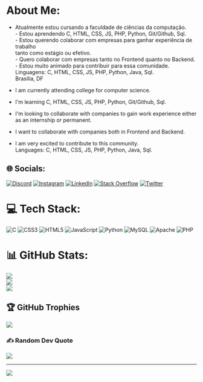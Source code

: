 # About Me:

- Atualmente estou cursando a faculdade de ciências da computação. <br> - Estou aprendendo C, HTML, CSS, JS, PHP, Python, Git/Github, Sql. <br> - Estou querendo colaborar com empresas para ganhar experiência de trabalho <br>tanto como estágio ou efetivo. <br>- Quero colaborar com empresas tanto no Frontend quanto no Backend. <br> - Estou muito animado para contribuir para essa comunidade.<br> Linguagens: C, HTML, CSS, JS, PHP, Python, Java, Sql.<br>Brasília, DF

- I am currently attending college for computer science. <br>
- I'm learning C, HTML, CSS, JS, PHP, Python, Git/Github, Sql. <br>
- I'm looking to collaborate with companies to gain work experience
either as an internship or permanent. <br>
- I want to collaborate with companies both in Frontend and Backend. <br>
- I am very excited to contribute to this community. <br>
Languages: C, HTML, CSS, JS, PHP, Python, Java, Sql.


## 🌐 Socials:
[![Discord](https://img.shields.io/badge/Discord-%237289DA.svg?logo=discord&logoColor=white)](htttps://discord.gg/Raphaellins#4205) [![Instagram](https://img.shields.io/badge/Instagram-%23E4405F.svg?logo=Instagram&logoColor=white)](https://instagram.com/o_raphalins) [![LinkedIn](https://img.shields.io/badge/LinkedIn-%230077B5.svg?logo=linkedin&logoColor=white)](https://linkedin.com/in/https://www.linkedin.com/in/raphael-pereira-caldas-lins-367520207/) [![Stack Overflow](https://img.shields.io/badge/-Stackoverflow-FE7A16?logo=stack-overflow&logoColor=white)](https://stackoverflow.com/users/288316) [![Twitter](https://img.shields.io/badge/Twitter-%231DA1F2.svg?logo=Twitter&logoColor=white)](https://twitter.com/Raphaellins_) 

# 💻 Tech Stack:
![C](https://img.shields.io/badge/c-%2300599C.svg?style=flat&logo=c&logoColor=white) ![CSS3](https://img.shields.io/badge/css3-%231572B6.svg?style=flat&logo=css3&logoColor=white) ![HTML5](https://img.shields.io/badge/html5-%23E34F26.svg?style=flat&logo=html5&logoColor=white) ![JavaScript](https://img.shields.io/badge/javascript-%23323330.svg?style=flat&logo=javascript&logoColor=%23F7DF1E) ![Python](https://img.shields.io/badge/python-3670A0?style=flat&logo=python&logoColor=ffdd54) ![MySQL](https://img.shields.io/badge/mysql-%2300f.svg?style=flat&logo=mysql&logoColor=white) ![Apache](https://img.shields.io/badge/apache-%23D42029.svg?style=flat&logo=apache&logoColor=white) ![PHP](https://img.shields.io/badge/php-%23777BB4.svg?style=flat&logo=php&logoColor=white)
# 📊 GitHub Stats:
![](https://github-readme-stats.vercel.app/api?username=RaphaelLins6&theme=gruvbox&hide_border=true&include_all_commits=true&count_private=true)<br/>
![](https://github-readme-streak-stats.herokuapp.com/?user=RaphaelLins6&theme=gruvbox&hide_border=true)<br/>
![](https://github-readme-stats.vercel.app/api/top-langs/?username=RaphaelLins6&theme=gruvbox&hide_border=true&include_all_commits=true&count_private=true&layout=compact)

## 🏆 GitHub Trophies
![](https://github-profile-trophy.vercel.app/?username=RaphaelLins6&theme=radical&no-frame=true&no-bg=true&margin-w=4)

### ✍️ Random Dev Quote
![](https://quotes-github-readme.vercel.app/api?type=horizontal&theme=radical)

---
[![](https://visitcount.itsvg.in/api?id=RaphaelLins6&icon=8&color=7)](https://visitcount.itsvg.in)

<!-- Proudly created with GPRM ( https://gprm.itsvg.in ) -->

